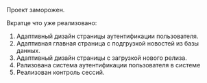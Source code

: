 Проект заморожен.

Вкратце что уже реализовано: 
 1. Адаптивный дизайн страницы аутентификации пользователя.
 2. Адаптивная главная страница с подгрузкой новостей из базы данных.
 3. Адаптивный дизайн страницы с загрузкой нового релиза.
 4. Рализована система аутентификации пользователя в системе
 5. Реализован контроль сессий.
